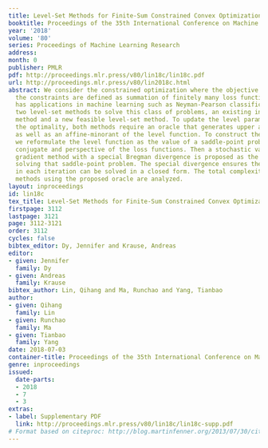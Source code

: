 ```yaml
---
title: Level-Set Methods for Finite-Sum Constrained Convex Optimization
booktitle: Proceedings of the 35th International Conference on Machine Learning
year: '2018'
volume: '80'
series: Proceedings of Machine Learning Research
address: 
month: 0
publisher: PMLR
pdf: http://proceedings.mlr.press/v80/lin18c/lin18c.pdf
url: http://proceedings.mlr.press/v80/lin2018c.html
abstract: We consider the constrained optimization where the objective function and
  the constraints are defined as summation of finitely many loss functions. This model
  has applications in machine learning such as Neyman-Pearson classification. We consider
  two level-set methods to solve this class of problems, an existing inexact Newton
  method and a new feasible level-set method. To update the level parameter towards
  the optimality, both methods require an oracle that generates upper and lower bounds
  as well as an affine-minorant of the level function. To construct the desired oracle,
  we reformulate the level function as the value of a saddle-point problem using the
  conjugate and perspective of the loss functions. Then a stochastic variance-reduced
  gradient method with a special Bregman divergence is proposed as the oracle for
  solving that saddle-point problem. The special divergence ensures the proximal mapping
  in each iteration can be solved in a closed form. The total complexity of both level-set
  methods using the proposed oracle are analyzed.
layout: inproceedings
id: lin18c
tex_title: Level-Set Methods for Finite-Sum Constrained Convex Optimization
firstpage: 3112
lastpage: 3121
page: 3112-3121
order: 3112
cycles: false
bibtex_editor: Dy, Jennifer and Krause, Andreas
editor:
- given: Jennifer
  family: Dy
- given: Andreas
  family: Krause
bibtex_author: Lin, Qihang and Ma, Runchao and Yang, Tianbao
author:
- given: Qihang
  family: Lin
- given: Runchao
  family: Ma
- given: Tianbao
  family: Yang
date: 2018-07-03
container-title: Proceedings of the 35th International Conference on Machine Learning
genre: inproceedings
issued:
  date-parts:
  - 2018
  - 7
  - 3
extras:
- label: Supplementary PDF
  link: http://proceedings.mlr.press/v80/lin18c/lin18c-supp.pdf
# Format based on citeproc: http://blog.martinfenner.org/2013/07/30/citeproc-yaml-for-bibliographies/
---
```

